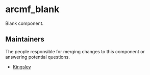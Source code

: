 arcmf_blank
===========
Blank component.

## Maintainers
The people responsible for merging changes to this component or answering potential questions.
- [Kingsley](https://github.com/jameslkingsley)